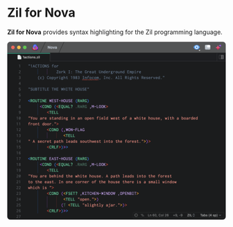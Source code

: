 # Zil for Nova

**Zil for Nova** provides syntax highlighting for the Zil programming language.

![Zil source code from Zork 1](/Images/extension/actions.png "Zil source code")
